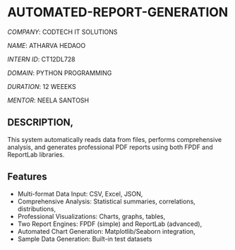 # AUTOMATED-REPORT-GENERATION

*COMPANY*: CODTECH IT SOLUTIONS

*NAME*: ATHARVA HEDAOO

*INTERN ID*: CT12DL728

*DOMAIN*: PYTHON PROGRAMMING

*DURATION*: 12 WEEEKS

*MENTOR*: NEELA SANTOSH

## DESCRIPTION,
This system automatically reads data from files, performs comprehensive analysis, and generates professional PDF reports using both FPDF and ReportLab libraries.

## Features
- Multi-format Data Input: CSV, Excel, JSON,
- Comprehensive Analysis: Statistical summaries, correlations, distributions,
- Professional Visualizations: Charts, graphs, tables,
- Two Report Engines: FPDF (simple) and ReportLab (advanced),
- Automated Chart Generation: Matplotlib/Seaborn integration,
- Sample Data Generation: Built-in test datasets

